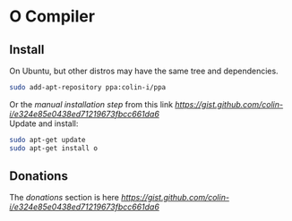 # O Compiler

## Install
On Ubuntu, but other distros may have the same tree and dependencies.
```sh
sudo add-apt-repository ppa:colin-i/ppa
```
Or the *manual installation step* from this link *https://gist.github.com/colin-i/e324e85e0438ed71219673fbcc661da6* \
Update and install:
```sh
sudo apt-get update
sudo apt-get install o
```

## Donations
The *donations* section is here
*https://gist.github.com/colin-i/e324e85e0438ed71219673fbcc661da6*
